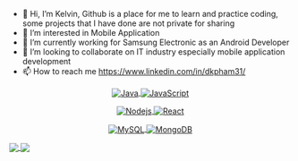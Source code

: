 - 👋 Hi, I’m Kelvin, Github is a place for me to learn and practice coding, some projects that I have done are not private for sharing
- 👀 I’m interested in Mobile Application
- 🌱 I’m currently working for Samsung Electronic as an Android Developer
- 💞️ I’m looking to collaborate on IT industry especially mobile application development
- 📫 How to reach me https://www.linkedin.com/in/dkpham31/

<p align="center">
    <a href="https://www.oracle.com/java/">
        <img align="center" alt="Java"
            src="https://img.shields.io/badge/-Java-3626e3?style=flat-square&logo=Java&logoColor=007396" />
    </a>
    <a href="https://developer.mozilla.org/en-US/docs/Web/JavaScript">
        <img align="center" alt="JavaScript"
            src="https://img.shields.io/badge/-JavaScript-e34f26?style=flat-square&logo=JavaScript&logoColor=F7DF1E" />
    </a>
</p>

<p align="center">
    <a href="https://nodejs.org/">
        <img align="center" alt="Nodejs"
            src="https://img.shields.io/badge/-NodeJs-e39b26?style=flat-square&logo=javascript&logoColor=F7DF1E" />
    </a>
    <a href="https://reactjs.org/">
        <img align="center" alt="React"
            src="https://img.shields.io/badge/-React-e39b26?style=flat-square&logo=React&logoColor=61DAFB" />
    </a>
</p>

<p align="center">
    <a href="https://www.mysql.com/">
        <img align="center" alt="MySQL"
            src="https://img.shields.io/badge/-MySQL-e39b26?style=flat-square&logo=MySQL&logoColor=4479A1" />
    </a>
    <a href="https://www.mongodb.com/">
        <img align="center" alt="MongoDB"
            src="https://img.shields.io/badge/-MongoDB-e39b26?style=flat-square&logo=mongodb&logoColor=47A248" />
    </a>
</p>

<a href="https://github.com/dkpham31">
    <img align="center"
        src="https://github-readme-stats.vercel.app/api?username=dkpham31&show_icons=true&layout=compact&include_all_commits=true&theme=graywhite&count_private=true&show_owner=true" />
</a>
<a href="https://github.com/dkpham31">
    <img align="center"
        src="https://github-readme-stats.vercel.app/api/top-langs/?username=dkpham31&show_icons=true&layout=compact&include_all_commits=true&theme=graywhite&count_private=true&show_owner=true" />
</a>
